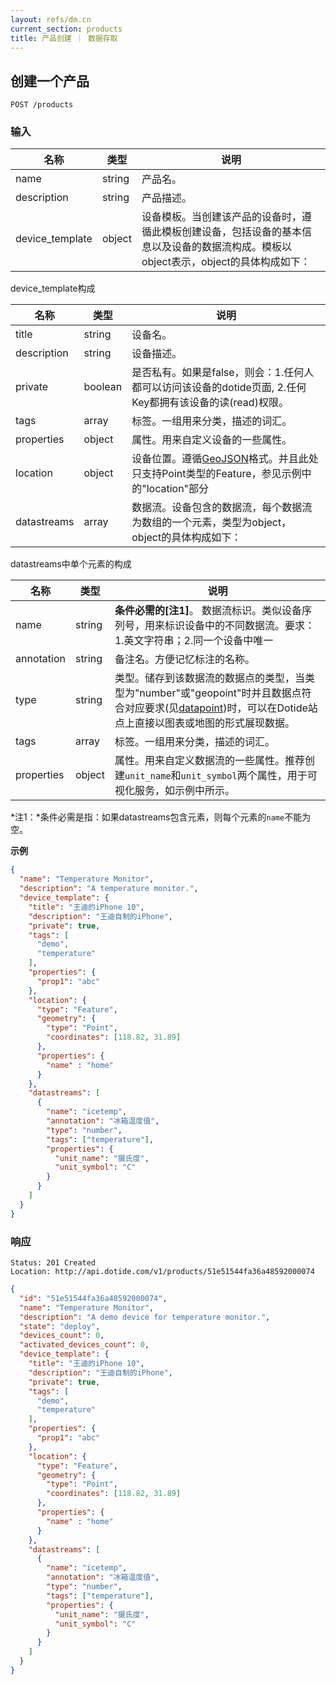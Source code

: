 ```yaml
---
layout: refs/dm.cn
current_section: products
title: 产品创建 ｜ 数据存取
---
```


## 创建一个产品

    POST /products

### 输入

| 名称            | 类型    | 说明 |
| --------------- | ------ | ------------------------------------------------------ |
| name            | string | 产品名。 |
| description     | string | 产品描述。 |
| device_template | object   | 设备模板。当创建该产品的设备时，遵循此模板创建设备，包括设备的基本信息以及设备的数据流构成。模板以object表示，object的具体构成如下： |

device_template构成

| 名称        | 类型    | 说明 |
| ---------- | ------ | ------------------------------------------------------ |
| title      | string | 设备名。 |
| description| string | 设备描述。 |
| private    | boolean| 是否私有。如果是false，则会：1.任何人都可以访问该设备的dotide页面, 2.任何Key都拥有该设备的读(read)权限。 |
| tags       | array  | 标签。一组用来分类，描述的词汇。 |
| properties | object   | 属性。用来自定义设备的一些属性。 |
| location   | object   | 设备位置。遵循[GeoJSON][geojson]格式。并且此处只支持Point类型的Feature，参见示例中的"location"部分 |
| datastreams| array  | 数据流。设备包含的数据流，每个数据流为数组的一个元素，类型为object，object的具体构成如下： |

datastreams中单个元素的构成

| 名称        | 类型    | 说明 |
| ---------- | ------ | ------------------------------------------------------ |
| name       | string | **条件必需的[注1]**。 数据流标识。类似设备序列号，用来标识设备中的不同数据流。要求：1.英文字符串；2.同一个设备中唯一 |
| annotation | string | 备注名。方便记忆标注的名称。 |
| type       | string | 类型。储存到该数据流的数据点的类型，当类型为"number"或"geopoint"时并且数据点符合对应要求(见[datapoint][datapoint])时，可以在Dotide站点上直接以图表或地图的形式展现数据。 |
| tags       | array  | 标签。一组用来分类，描述的词汇。 |
| properties | object   | 属性。用来自定义数据流的一些属性。推荐创建`unit_name`和`unit_symbol`两个属性，用于可视化服务，如示例中所示。 |

*注1：*条件必需是指：如果datastreams包含元素，则每个元素的`name`不能为空。

**示例**

```json
{
  "name": "Temperature Monitor",
  "description": "A temperature monitor.",
  "device_template": {
    "title": "王迪的iPhone 10",
    "description": "王迪自制的iPhone",
    "private": true,
    "tags": [
      "demo",
      "temperature"
    ],
    "properties": {
      "prop1": "abc"
    },
    "location": {
      "type": "Feature",
      "geometry": {
        "type": "Point",
        "coordinates": [118.82, 31.89]
      },
      "properties": {
        "name" : "home"
      }
    },
    "datastreams": [
      {
        "name": "icetemp",
        "annotation": "冰箱温度值",
        "type": "number",
        "tags": ["temperature"],
        "properties": {
          "unit_name": "摄氏度",
          "unit_symbol": "C"
        }
      }
    ]
  }
}
```

### 响应

    Status: 201 Created
    Location: http://api.dotide.com/v1/products/51e51544fa36a48592000074

```json
{
  "id": "51e51544fa36a48592000074",
  "name": "Temperature Monitor",
  "description": "A demo device for temperature monitor.",
  "state": "deploy",
  "devices_count": 0,
  "activated_devices_count": 0,
  "device_template": {
    "title": "王迪的iPhone 10",
    "description": "王迪自制的iPhone",
    "private": true,
    "tags": [
      "demo",
      "temperature"
    ],
    "properties": {
      "prop1": "abc"
    },
    "location": {
      "type": "Feature",
      "geometry": {
        "type": "Point",
        "coordinates": [118.82, 31.89]
      },
      "properties": {
        "name" : "home"
      }
    },
    "datastreams": [
      {
        "name": "icetemp",
        "annotation": "冰箱温度值",
        "type": "number",
        "tags": ["temperature"],
        "properties": {
          "unit_name": "摄氏度",
          "unit_symbol": "C"
        }
      }
    ]
  }
}
```

[geojson]: http://geojson.org/geojson-spec.html
[datapoint]: /cn/api/datapoints/create.html
